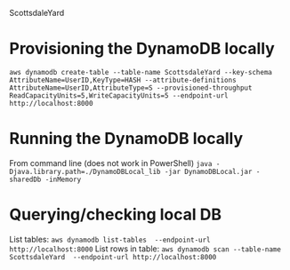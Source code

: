 ScottsdaleYard


# Provisioning the DynamoDB locally #
```aws dynamodb create-table --table-name ScottsdaleYard --key-schema AttributeName=UserID,KeyType=HASH --attribute-definitions AttributeName=UserID,AttributeType=S --provisioned-throughput ReadCapacityUnits=5,WriteCapacityUnits=5 --endpoint-url http://localhost:8000```

# Running the DynamoDB locally #
From command line (does not work in PowerShell)
```java -Djava.library.path=./DynamoDBLocal_lib -jar DynamoDBLocal.jar -sharedDb -inMemory```

# Querying/checking local DB #
List tables:
```aws dynamodb list-tables  --endpoint-url http://localhost:8000```
List rows in table:
```aws dynamodb scan --table-name ScottsdaleYard  --endpoint-url http://localhost:8000```
